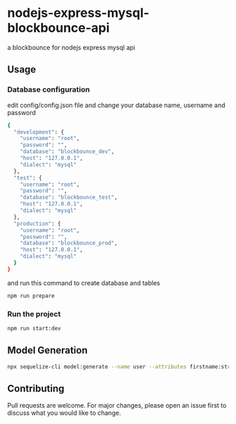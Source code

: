 # nodejs-express-mysql-blockbounce-api

a blockbounce for nodejs express mysql api

## Usage

### Database configuration

edit config/config.json file and change your database name, username and password

```bash
{
  "development": {
    "username": "root",
    "password": "",
    "database": "blockbounce_dev",
    "host": "127.0.0.1",
    "dialect": "mysql"
  },
  "test": {
    "username": "root",
    "password": "",
    "database": "blockbounce_test",
    "host": "127.0.0.1",
    "dialect": "mysql"
  },
  "production": {
    "username": "root",
    "password": "",
    "database": "blockbounce_prod",
    "host": "127.0.0.1",
    "dialect": "mysql"
  }
}

```
and run this command to create database and tables
```bash
npm run prepare
```

### Run the project
```bash
npm run start:dev
```

## Model Generation

```bash
npx sequelize-cli model:generate --name user --attributes firstname:string,lastname:string,username:string,email:string,password:string,gender:string,active:integer,deleted:integer,token:string,token_expire:string,birthday:date,role:string
```


## Contributing
Pull requests are welcome. For major changes, please open an issue first to discuss what you would like to change.
